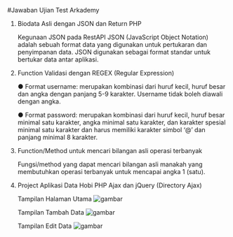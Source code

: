 #Jawaban Ujian Test Arkademy

1.  Biodata Asli dengan JSON dan Return PHP

    Kegunaan JSON pada RestAPI
    JSON (JavaScript Object Notation) adalah sebuah format data yang digunakan untuk pertukaran dan penyimpanan data. JSON 
    digunakan sebagai format standar untuk bertukar data antar aplikasi.

2.  Function Validasi dengan REGEX (Regular Expression)

    ● Format username: merupakan kombinasi dari huruf kecil, huruf besar dan angka dengan panjang 5-9 karakter. Username tidak 
      boleh diawali   
      dengan angka.
      
    ● Format password: merupakan kombinasi dari huruf kecil, huruf besar minimal satu karakter, angka minimal satu karakter, dan 
      karakter spesial 
      minimal satu karakter dan harus memiliki karakter simbol ‘@’  dan panjang minimal 8 karakter.

3.  Function/Method untuk mencari bilangan asli operasi terbanyak

    Fungsi/method yang dapat mencari bilangan asli manakah yang membutuhkan operasi terbanyak untuk mencapai angka 1 (satu).

7.  Project Aplikasi Data Hobi PHP Ajax dan jQuery (Directory Ajax)

    Tampilan Halaman Utama
    ![gambar](https://user-images.githubusercontent.com/52070105/60757814-b4e50a00-a039-11e9-9d1d-bf5c69a7e746.png)
    
    Tampilan Tambah Data
    ![gambar](https://user-images.githubusercontent.com/52070105/60757865-52403e00-a03a-11e9-8faf-cf383cb9282e.png)
    
    Tampilan Edit Data
    ![gambar](https://user-images.githubusercontent.com/52070105/60757876-7d2a9200-a03a-11e9-87e5-bc4ed34b6a2c.png)
